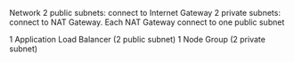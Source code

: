 Network
    2 public subnets: connect to Internet Gateway
    2 private subnets: connect to NAT Gateway. Each NAT Gateway connect to one public subnet

1 Application Load Balancer (2 public subnet)
1 Node Group (2 private subnet)
